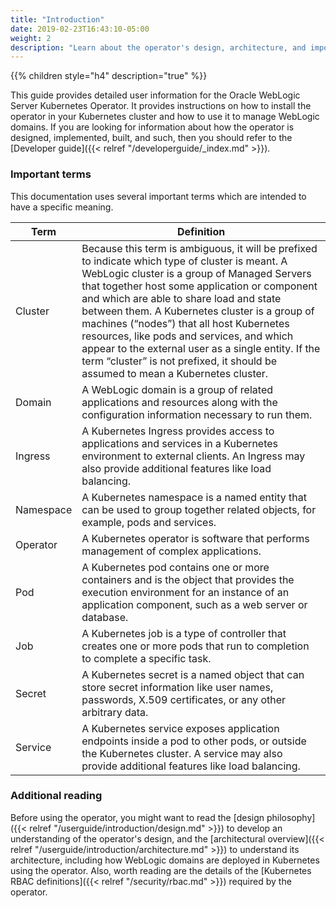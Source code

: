 ```yaml
---
title: "Introduction"
date: 2019-02-23T16:43:10-05:00
weight: 2
description: "Learn about the operator's design, architecture, and important terms."
---
```

{{% children style="h4" description="true" %}}

This guide provides detailed user information for the Oracle WebLogic
Server Kubernetes Operator.  It provides instructions on how to install the operator in your
Kubernetes cluster and how to use it to manage WebLogic domains.  If you are looking for information about how the operator is designed, implemented, built, and such, then
you should refer to the [Developer guide]({{< relref "/developerguide/_index.md" >}}).


### Important terms

This documentation uses several important terms which are intended to have a specific meaning.

|Term	| Definition |
| --- | --- |
| Cluster	| Because this term is ambiguous, it will be prefixed to indicate which type of cluster is meant.  A WebLogic cluster is a group of Managed Servers that together host some application or component and which are able to share load and state between them.  A Kubernetes cluster is a group of machines (“nodes”) that all host Kubernetes resources, like pods and services, and which appear to the external user as a single entity.  If the term “cluster” is not prefixed, it should be assumed to mean a Kubernetes cluster. |
| Domain	| A WebLogic domain is a group of related applications and resources along with the configuration information necessary to run them. |
| Ingress	| A Kubernetes Ingress provides access to applications and services in a Kubernetes environment to external clients.  An Ingress may also provide additional features like load balancing. |
| Namespace	| A Kubernetes namespace is a named entity that can be used to group together related objects, for example, pods and services. |
| Operator	| A Kubernetes operator is software that performs management of complex applications. |
| Pod	    | A Kubernetes pod contains one or more containers and is the object that provides the execution environment for an instance of an application component, such as a web server or database. |
| Job	    | A Kubernetes job is a type of controller that creates one or more pods that run to completion to complete a specific task. |
| Secret	| A Kubernetes secret is a named object that can store secret information like user names, passwords, X.509 certificates, or any other arbitrary data. |
| Service	| A Kubernetes service exposes application endpoints inside a pod to other pods, or outside the Kubernetes cluster.  A service may also provide additional features like load balancing. |


### Additional reading
Before using the operator, you might want to read the [design philosophy]({{< relref "/userguide/introduction/design.md" >}}) to develop an understanding of the operator's design, and the [architectural overview]({{< relref "/userguide/introduction/architecture.md" >}}) to understand its architecture, including how WebLogic domains are deployed in Kubernetes using the operator. Also, worth reading are the details of the [Kubernetes RBAC definitions]({{< relref "/security/rbac.md" >}}) required by the operator.
